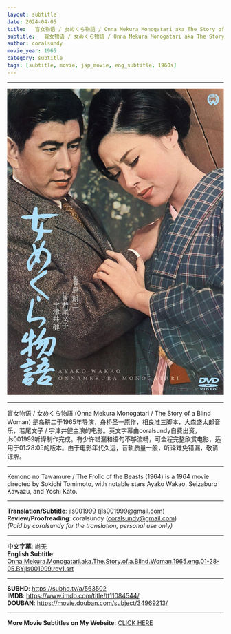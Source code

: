 ```yaml
---
layout: subtitle
date: 2024-04-05
title:   盲女物语 / 女めくら物語 / Onna Mekura Monogatari aka The Story of a Blind Woman 1965 Subtitle (English)
subtitle:   盲女物语 / 女めくら物語 / Onna Mekura Monogatari aka The Story of a Blind Woman 1965 Subtitle (English)
author: coralsundy
movie_year: 1965
category: subtitle
tags: [subtitle, movie, jap_movie, eng_subtitle, 1960s]
---
```


------

<img src="../assets/tt11084544.jpg" alt="tt11084544_cover_art" />

------

盲女物语 / 女めくら物語 (Onna Mekura Monogatari / The Story of a Blind Woman) 是岛耕二于1965年导演，舟桥圣一原作，相良准三脚本，大森盛太郎音乐，若尾文子 / 宇津井健主演的电影。英文字幕由coralsundy自费出资，jls001999听译制作完成。有少许错漏和语句不够流畅，可全程完整欣赏电影，适用于01:28:05的版本。由于电影年代久远，音轨质量一般，听译难免错漏，敬请谅解。

------

Kemono no Tawamure / The Frolic of the Beasts (1964) is a 1964 movie directed by Sokichi Tomimoto, with notable stars Ayako Wakao, Seizaburo Kawazu, and Yoshi Kato.

------

**Translation/Subtitle**: jls001999 (jls001999@gmail.com)<br>
**Review/Proofreading**: coralsundy (coralsundy@gmail.com)<br>
*(Paid by coralsundy for the translation, personal use only)*

------

**中文字幕**: 尚无<br>
**English Subtitle**: [Onna.Mekura.Monogatari.aka.The.Story.of.a.Blind.Woman.1965.eng.01-28-05.BYjls001999.rev1.srt](../subtitles/Onna.Mekura.Monogatari.aka.The.Story.of.a.Blind.Woman.1965.eng.01-28-05.BYjls001999.rev1.srt)

------

**SUBHD**: <https://subhd.tv/a/563502><br>
**IMDB**: <https://www.imdb.com/title/tt11084544/><br>
**DOUBAN**: <https://movie.douban.com/subject/34969213/>


------

**More Movie Subtitles on My Website**: <a href='{% post_url 2021-01-10-subtitles-summary-list %}'>CLICK HERE</a>


